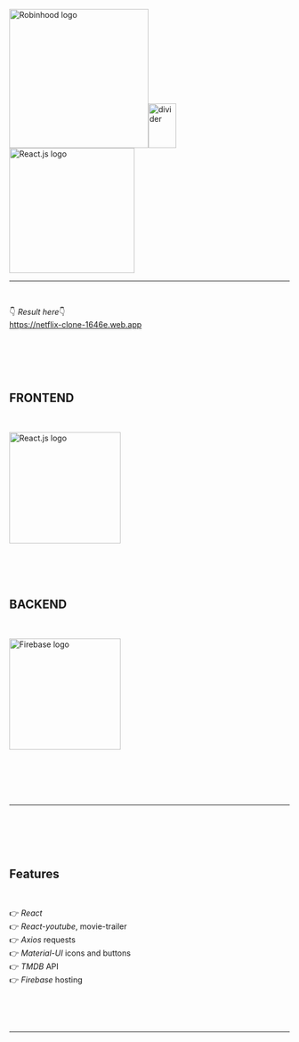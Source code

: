 <img src="https://external-content.duckduckgo.com/iu/?u=http%3A%2F%2Fculturaddict.com%2Fwp-content%2Fuploads%2F2017%2F10%2FNetflix-Logo.png&f=1&nofb=1" width="250" alt="Robinhood logo"><img src="https://external-content.duckduckgo.com/iu/?u=http%3A%2F%2Fwww.newdesignfile.com%2Fpostpic%2F2013%2F07%2Fvertical-divider-line_253162.png&f=1&nofb=1" height='80' width="50" alt="divider"><img src="https://external-content.duckduckgo.com/iu/?u=https%3A%2F%2Flogos-download.com%2Fwp-content%2Fuploads%2F2016%2F09%2FReact_logo_wordmark.png&f=1&nofb=1" width="225" alt="React.js logo">

<hr class="line"></br>

👇 <em>Result here</em>👇 </br>
https://netflix-clone-1646e.web.app

</br></br></br></br>

<h2>FRONTEND</h2></br>

<img src="https://external-content.duckduckgo.com/iu/?u=https%3A%2F%2Flogos-download.com%2Fwp-content%2Fuploads%2F2016%2F09%2FReact_logo_wordmark.png&f=1&nofb=1" width="200" alt="React.js logo"></br></br></br></br></br>

<h2>BACKEND</h2></br>

<img src="https://external-content.duckduckgo.com/iu/?u=https%3A%2F%2Fappdevcon.nl%2Fwp-content%2Fuploads%2F2019%2F02%2Flogo_lockup_firebase_horizontal.png&f=1&nofb=1" width="200" alt="Firebase logo"></br></br></br></br></br></br>

<hr class="line"></br></br></br></br>

<h2>Features</h2></br>

👉 <em>React</em></br>
👉 <em>React-youtube</em>, movie-trailer</br>
👉 <em>Axios</em> requests</br>
👉 <em>Material-UI</em> icons and buttons</br>
👉 <em>TMDB</em> API</br>
👉 <em>Firebase</em> hosting

</br></br></br>

<hr class="line"></br></br></br>
